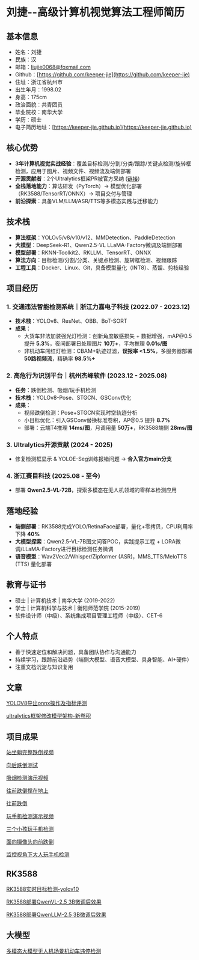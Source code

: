 # 刘捷--高级计算机视觉算法工程师简历

## 基本信息
- 姓名：刘捷
- 民族：汉
- 邮箱：liujie0068@foxmail.com
- Github：[https://github.com/keeper-jie](https://github.com/keeper-jie)
- 住址：浙江省杭州市
- 出生年月：1998.02
- 身高：175cm
- 政治面貌：共青团员
- 毕业院校：南华大学
- 学历：硕士
- 电子简历地址：[https://keeper-jie.github.io](https://keeper-jie.github.io)
## 核心优势

* **3年计算机视觉实战经验**：覆盖目标检测/分割/分类/跟踪/关键点检测/旋转框检测，应用于图片、视频文件、视频流及端侧部署
* **开源贡献者**：2个Ultralytics框架PR被官方采纳 ([链接](https://github.com/ultralytics/ultralytics/issues?q=state%3Aclosed%20is%3Apr%20author%3Akeeper-jie))
* **全栈落地能力**：算法研发（PyTorch）→ 模型优化部署（RK3588/TensorRT/ONNX）→ 项目交付与管理
* **前沿探索**：具备VLM/LLM/ASR/TTS等多模态实践与迁移能力

## 技术栈

* **算法框架**：YOLOv5/v8/v10/v12、MMDetection、PaddleDetection
* **大模型**：DeepSeek-R1、Qwen2.5-VL LLaMA-Factory微调及端侧部署
* **模型部署**：RKNN-Toolkit2、RKLLM、TensorRT、ONNX
* **算法方向**：目标检测/分割/分类、关键点检测、旋转框检测、视频跟踪
* **工程工具**：Docker、Linux、Git，具备模型量化（INT8）、蒸馏、剪枝经验

## 项目经历

### 1. 交通违法智能检测系统｜浙江力嘉电子科技 (2022.07 - 2023.12)

* **技术栈**：YOLOv8、ResNet、OBB、BoT-SORT
* **成果**：
  * 大货车非法加装强光灯检测：创新角度敏感损失 + 数据增强，mAP\@0.5 提升 **5.3%**，夜间部署日处理图片 **10万+**，平均推理 **0.01s/图**
  * 非机动车闯红灯检测：CBAM+轨迹过滤，**误报率 <1.5%**，多服务器部署 **50路视频流**，精确率 **98.5%+**

### 2. 高危行为识别平台｜杭州杰峰软件 (2023.12 - 2025.08)

* **任务**：跌倒检测、吸烟/玩手机检测
* **技术栈**：YOLOv8-Pose、STGCN、GSConv优化
* **成果**：
  * 视频跌倒检测：Pose+STGCN实现时空轨迹分析
  * 小目标优化：引入GSConv替换标准卷积，AP\@0.5 提升 **8.7%**
  * 部署：云端T4推理 **14ms/图**，月调用量 **50万+**，RK3588端侧 **28ms/图**

### 3. Ultralytics开源贡献 (2024 - 2025)

* 修复检测框显示 & YOLOE-Seg训练报错问题 → **合入官方main分支**

### 4. 浙江赛目科技 (2025.08 - 至今)

* 部署 **Qwen2.5-VL-72B**，探索多模态在无人机领域的零样本检测应用

## 落地经验

* **端侧部署**：RK3588完成YOLO/RetinaFace部署，量化+零拷贝，CPU利用率下降 **40%**
* **大模型探索**：Qwen2.5-VL-7B图文问答POC，实践提示工程 + LORA微调/LLaMA-Factory进行目标检测任务微调
* **语音模型**：Wav2Vec2/Whisper/Zipformer (ASR)，MMS\_TTS/MeloTTS (TTS) 量化部署

## 教育与证书

* 硕士 | 计算机技术 | 南华大学 (2019-2022)
* 学士 | 计算机科学与技术 | 衡阳师范学院 (2015-2019)
* 软件设计师（中级）、系统集成项目管理工程师（中级）、CET-6

## 个人特点

* 善于快速定位和解决问题，具备团队协作与沟通能力
* 持续学习，跟踪前沿趋势（端侧大模型、语音大模型、具身智能、AI+硬件）
* 注重文档沉淀与知识复用

## 文章

[YOLOV8导出onnx操作及指标评测](https://github.com/keeper-jie/keeper-jie.github.io/blob/main/yolov8_onnx_benchmark.md)  

[ultralytics框架修改模型架构-新卷积](https://github.com/keeper-jie/keeper-jie.github.io/blob/main/ultralytics_add_conv.md) 

## 项目成果

[站坐躺完整跌倒视频](./站坐躺完整跌倒视频.gif)

[向后跌倒测试](./向后跌倒测试.gif)

[吸烟检测演示视频](./吸烟检测演示视频.gif)

[往前跌倒撑在地上](./往前跌倒撑在地上.gif)

[往前跌倒](./往前跌倒.gif)

[玩手机检测演示视频](./玩手机检测演示视频.gif)

[三个小孩玩手机检测](./三个小孩玩手机检测.gif)

[面向摄像头向前跌倒](./面向摄像头向前跌倒.gif)

[监控视角下大人玩手机检测](./监控视角下大人玩手机检测.gif)

## RK3588

[RK3588实时目标检测-yolov10](./rk3588_yolov10_实时监测.mp4)

[RK3588部署QwenVL-2.5 3B微调后效果](./qwenvl25_finetune.png)

[RK3588部署QwenLLM-2.5 3B微调后效果](./qwenllm25.png)

## 大模型

[多模态大模型无人机场景机动车违停检测](./多模态大模型无人机场景机动车违停检测.jpg)
